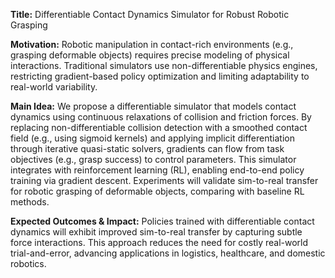 **Title:** Differentiable Contact Dynamics Simulator for Robust Robotic Grasping  

**Motivation:** Robotic manipulation in contact-rich environments (e.g., grasping deformable objects) requires precise modeling of physical interactions. Traditional simulators use non-differentiable physics engines, restricting gradient-based policy optimization and limiting adaptability to real-world variability.  

**Main Idea:** We propose a differentiable simulator that models contact dynamics using continuous relaxations of collision and friction forces. By replacing non-differentiable collision detection with a smoothed contact field (e.g., using sigmoid kernels) and applying implicit differentiation through iterative quasi-static solvers, gradients can flow from task objectives (e.g., grasp success) to control parameters. This simulator integrates with reinforcement learning (RL), enabling end-to-end policy training via gradient descent. Experiments will validate sim-to-real transfer for robotic grasping of deformable objects, comparing with baseline RL methods.  

**Expected Outcomes & Impact:** Policies trained with differentiable contact dynamics will exhibit improved sim-to-real transfer by capturing subtle force interactions. This approach reduces the need for costly real-world trial-and-error, advancing applications in logistics, healthcare, and domestic robotics.